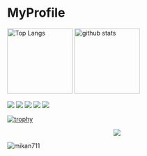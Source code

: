 # MyProfile

<p align="left"> 
  <img alt="Top Langs" height="150px" src="https://github-readme-stats.vercel.app/api?username=mikan711&theme=merko&locale=ja" />
  <img alt="github stats" height="150px" src="https://github-readme-stats.vercel.app/api/top-langs/?username=mikan711&theme=merko&locale=ja" />
</p>

[![](https://raw.githubusercontent.com/mikan711/mikan711/main/profile-summary-card-output/2077/0-profile-details.svg)](https://github.com/vn7n24fzkq/github-profile-summary-cards)
[![](https://raw.githubusercontent.com/mikan711/mikan711/main/profile-summary-card-output/2077/1-repos-per-language.svg)](https://github.com/vn7n24fzkq/github-profile-summary-cards) [![](https://raw.githubusercontent.com/mikan711/mikan711/main/profile-summary-card-output/2077/2-most-commit-language.svg)](https://github.com/vn7n24fzkq/github-profile-summary-cards)
[![](https://raw.githubusercontent.com/mikan711/mikan711/main/profile-summary-card-output/2077/3-stats.svg)](https://github.com/vn7n24fzkq/github-profile-summary-cards) [![](https://raw.githubusercontent.com/mikan711/mikan711/main/profile-summary-card-output/2077/4-productive-time.svg)](https://github.com/vn7n24fzkq/github-profile-summary-cards)

[![trophy](https://github-profile-trophy.vercel.app/?username=mikan711&column=-1&theme=matrix)](https://github.com/ryo-ma/github-profile-trophy)

<p align="center">
  <a href="https://skillicons.dev">
    <img src="https://skillicons.dev/icons?i=visualstudio,vscode,sublime,py,windows&perline=3" />
  </a>
</p>

<p align="left"> <img src="https://komarev.com/ghpvc/?username=mikan711&label=Profile%20views&color=0e75b6&style=flat" alt="mikan711" /> </p>
